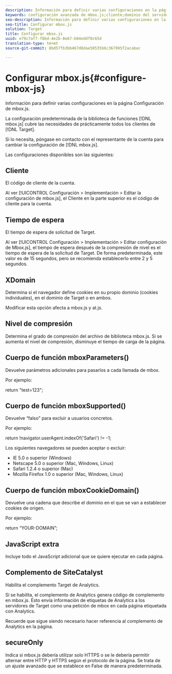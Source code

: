 ```yaml
---
description: Información para definir varias configuraciones en la página Configuración de mbox.js.
keywords: configuración avanzada de mbox.js;cliente;dominio del servidor;dominio x;nivel de compresión;compatibilidad con id de sesión de cliente;secureOnly;compatibilidad con id de pc de cliente;pasar página;url de referencia;nivel de tráfico;duración del tráfico;cuerpo de función mboxParameters();cuerpo de función mboxSupported();cuerpo de función mboxCookieDomain();JavaScript adicional;complemento de SiteCatalyst;Obtener mbox.js como JavaScript autoextraíble;parpadeo;ocultamiento de cuerpo;ocultar cuerpo
seo-description: Información para definir varias configuraciones en la página Configuración de mbox.js.
seo-title: Configurar mbox.js
solution: Target
title: Configurar mbox.js
uuid: e79c7af7-f8bd-4e2b-8e67-b04eddf0c65d
translation-type: tm+mt
source-git-commit: 8bd57fb3bb467d8dae50535b6c367995f2acabac

---
```



# Configurar mbox.js{#configure-mbox-js}

Información para definir varias configuraciones en la página Configuración de mbox.js.

La configuración predeterminada de la biblioteca de funciones [!DNL mbox.js] cubre las necesidades de prácticamente todos los clientes de [!DNL Target].

Si lo necesita, póngase en contacto con el representante de la cuenta para cambiar la configuración de [!DNL mbox.js].

Las configuraciones disponibles son las siguientes:

## Cliente

El código de cliente de la cuenta.

Al ver [!UICONTROL Configuración &gt; Implementación &gt; Editar la configuración de mbox.js], el Cliente en la parte superior es el código de cliente para la cuenta.

## Tiempo de espera

El tiempo de espera de solicitud de Target.

Al ver [!UICONTROL Configuración &gt; Implementación &gt; Editar configuración de Mbox.js], el tiempo de espera después de la compresión de nivel es el tiempo de espera de la solicitud de Target. De forma predeterminada, este valor es de 15 segundos, pero se recomienda establecerlo entre 2 y 5 segundos.

## XDomain

Determina si el navegador define cookies en su propio dominio (cookies individuales), en el dominio de Target o en ambos.

Modificar esta opción afecta a mbox.js y at.js.

## Nivel de compresión

Determina el grado de compresión del archivo de biblioteca mbox.js. Si se aumenta el nivel de compresión, disminuye el tiempo de carga de la página.

## Cuerpo de función mboxParameters()

Devuelve parámetros adicionales para pasarlos a cada llamada de mbox.

Por ejemplo:

return "test=123";

## Cuerpo de función mboxSupported()

Devuelve “falso” para excluir a usuarios concretos.

Por ejemplo:

return !navigator.userAgent.indexOf('Safari') != -1;

Los siguientes navegadores se pueden aceptar o excluir:

* IE 5.0 o superior (Windows)
* Netscape 5.0 o superior (Mac, Windows, Linux)
* Safari 1.2.4 o superior (Mac)
* Mozilla Firefox 1.0 o superior (Mac, Windows, Linux)

## Cuerpo de función mboxCookieDomain()

Devuelve una cadena que describe el dominio en el que se van a establecer cookies de origen.

Por ejemplo:

return “YOUR-DOMAIN”;

## JavaScript extra

Incluye todo el JavaScript adicional que se quiere ejecutar en cada página.

## Complemento de SiteCatalyst

Habilita el complemento Target de Analytics.

Si se habilita, el complemento de Analytics genera código de complemento en mbox.js. Esto envía información de etiquetas de Analytics a los servidores de Target como una petición de mbox en cada página etiquetada con Analytics.

Recuerde que sigue siendo necesario hacer referencia al complemento de Analytics en la página.

## secureOnly

Indica si mbox.js debería utilizar solo HTTPS o se le debería permitir alternar entre HTTP y HTTPS según el protocolo de la página. Se trata de un ajuste avanzado que se establece en False de manera predeterminada.